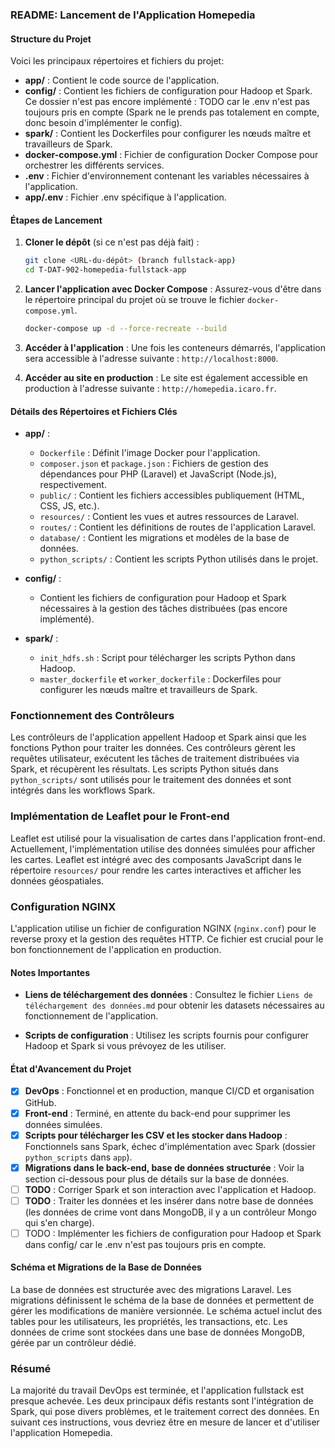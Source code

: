 ### README: Lancement de l'Application Homepedia

#### Structure du Projet

Voici les principaux répertoires et fichiers du projet:

- **app/** : Contient le code source de l'application.
- **config/** : Contient les fichiers de configuration pour Hadoop et Spark. Ce dossier n'est pas encore implémenté : TODO car le .env n'est pas toujours pris en compte (Spark ne le prends pas totalement en compte, donc besoin d'implémenter le config).
- **spark/** : Contient les Dockerfiles pour configurer les nœuds maître et travailleurs de Spark.
- **docker-compose.yml** : Fichier de configuration Docker Compose pour orchestrer les différents services.
- **.env** : Fichier d'environnement contenant les variables nécessaires à l'application.
- **app/.env** : Fichier .env spécifique à l'application.

#### Étapes de Lancement

1. **Cloner le dépôt** (si ce n'est pas déjà fait) :

   ```bash
   git clone <URL-du-dépôt> (branch fullstack-app)
   cd T-DAT-902-homepedia-fullstack-app
   ```

2. **Lancer l'application avec Docker Compose** :
   Assurez-vous d'être dans le répertoire principal du projet où se trouve le fichier `docker-compose.yml`.

   ```bash
   docker-compose up -d --force-recreate --build
   ```

3. **Accéder à l'application** :
   Une fois les conteneurs démarrés, l'application sera accessible à l'adresse suivante : `http://localhost:8000`.

4. **Accéder au site en production** :
   Le site est également accessible en production à l'adresse suivante : `http://homepedia.icaro.fr`.

#### Détails des Répertoires et Fichiers Clés

- **app/** :

  - `Dockerfile` : Définit l'image Docker pour l'application.
  - `composer.json` et `package.json` : Fichiers de gestion des dépendances pour PHP (Laravel) et JavaScript (Node.js), respectivement.
  - `public/` : Contient les fichiers accessibles publiquement (HTML, CSS, JS, etc.).
  - `resources/` : Contient les vues et autres ressources de Laravel.
  - `routes/` : Contient les définitions de routes de l'application Laravel.
  - `database/` : Contient les migrations et modèles de la base de données.
  - `python_scripts/` : Contient les scripts Python utilisés dans le projet.

- **config/** :

  - Contient les fichiers de configuration pour Hadoop et Spark nécessaires à la gestion des tâches distribuées (pas encore implémenté).

- **spark/** :
  - `init_hdfs.sh` : Script pour télécharger les scripts Python dans Hadoop.
  - `master_dockerfile` et `worker_dockerfile` : Dockerfiles pour configurer les nœuds maître et travailleurs de Spark.

### Fonctionnement des Contrôleurs

Les contrôleurs de l'application appellent Hadoop et Spark ainsi que les fonctions Python pour traiter les données. Ces contrôleurs gèrent les requêtes utilisateur, exécutent les tâches de traitement distribuées via Spark, et récupèrent les résultats. Les scripts Python situés dans `python_scripts/` sont utilisés pour le traitement des données et sont intégrés dans les workflows Spark.

### Implémentation de Leaflet pour le Front-end

Leaflet est utilisé pour la visualisation de cartes dans l'application front-end. Actuellement, l'implémentation utilise des données simulées pour afficher les cartes. Leaflet est intégré avec des composants JavaScript dans le répertoire `resources/` pour rendre les cartes interactives et afficher les données géospatiales.

### Configuration NGINX

L'application utilise un fichier de configuration NGINX (`nginx.conf`) pour le reverse proxy et la gestion des requêtes HTTP. Ce fichier est crucial pour le bon fonctionnement de l'application en production.

#### Notes Importantes

- **Liens de téléchargement des données** :
  Consultez le fichier `Liens de téléchargement des données.md` pour obtenir les datasets nécessaires au fonctionnement de l'application.

- **Scripts de configuration** :
  Utilisez les scripts fournis pour configurer Hadoop et Spark si vous prévoyez de les utiliser.

#### État d'Avancement du Projet

- [x] **DevOps** : Fonctionnel et en production, manque CI/CD et organisation GitHub.
- [x] **Front-end** : Terminé, en attente du back-end pour supprimer les données simulées.
- [x] **Scripts pour télécharger les CSV et les stocker dans Hadoop** : Fonctionnels sans Spark, échec d'implémentation avec Spark (dossier `python_scripts` dans `app`).
- [x] **Migrations dans le back-end, base de données structurée** : Voir la section ci-dessous pour plus de détails sur la base de données.
- [ ] **TODO** : Corriger Spark et son interaction avec l'application et Hadoop.
- [ ] **TODO** : Traiter les données et les insérer dans notre base de données (les données de crime vont dans MongoDB, il y a un contrôleur Mongo qui s'en charge).
- [ ] TODO : Implémenter les fichiers de configuration pour Hadoop et Spark dans config/ car le .env n'est pas toujours pris en compte.

#### Schéma et Migrations de la Base de Données

La base de données est structurée avec des migrations Laravel. Les migrations définissent le schéma de la base de données et permettent de gérer les modifications de manière versionnée. Le schéma actuel inclut des tables pour les utilisateurs, les propriétés, les transactions, etc. Les données de crime sont stockées dans une base de données MongoDB, gérée par un contrôleur dédié.

### Résumé

La majorité du travail DevOps est terminée, et l'application fullstack est presque achevée. Les deux principaux défis restants sont l'intégration de Spark, qui pose divers problèmes, et le traitement correct des données. En suivant ces instructions, vous devriez être en mesure de lancer et d'utiliser l'application Homepedia.
